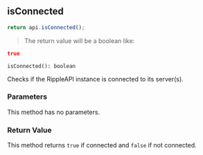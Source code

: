 ## isConnected

```javascript
return api.isConnected();
```

> The return value will be a boolean like:

```json
true
```

`isConnected(): boolean`

Checks if the RippleAPI instance is connected to its server(s).

### Parameters

This method has no parameters.

### Return Value

This method returns `true` if connected and `false` if not connected.
